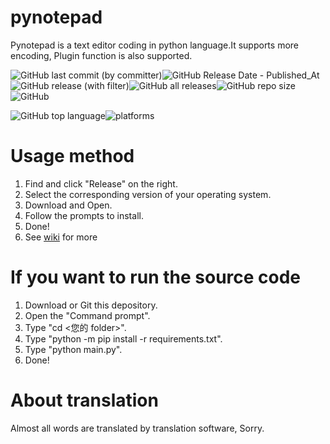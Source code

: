 # pynotepad

Pynotepad is a text editor coding in python language.It supports more encoding, Plugin function is also supported.

![GitHub last commit (by committer)](https://img.shields.io/github/last-commit/gyc123456-1/pynotepad)![GitHub Release Date - Published_At](https://img.shields.io/github/release-date/gyc123456-1/pynotepad)![GitHub release (with filter)](https://img.shields.io/github/v/release/gyc123456-1/pynotepad)![GitHub all releases](https://img.shields.io/github/downloads/gyc123456-1/pynotepad/total)![GitHub repo size](https://img.shields.io/github/repo-size/gyc123456-1/pynotepad.svg)![GitHub](https://img.shields.io/github/license/gyc123456-1/pynotepad.svg)

![GitHub top language](https://img.shields.io/github/languages/top/gyc123456-1/pynotepad)![platforms](https://img.shields.io/badge/platform-win32%20%7C%20win64-brightgreen.svg)



# Usage method
1. Find and click "Release" on the right.
2. Select the corresponding version of your operating system.
3. Download and Open.
4. Follow the prompts to install.
5. Done!
6. See [wiki](https://github.com/gyc123456-1/pynotepad/wiki) for more

# If you want to run the source code
1. Download or Git this depository.
2. Open the "Command prompt".
3. Type "cd <您的 folder>".
4. Type "python -m pip install -r requirements.txt".
5. Type "python main.py".
6. Done!

# About translation
Almost all words are translated by translation software, Sorry.
